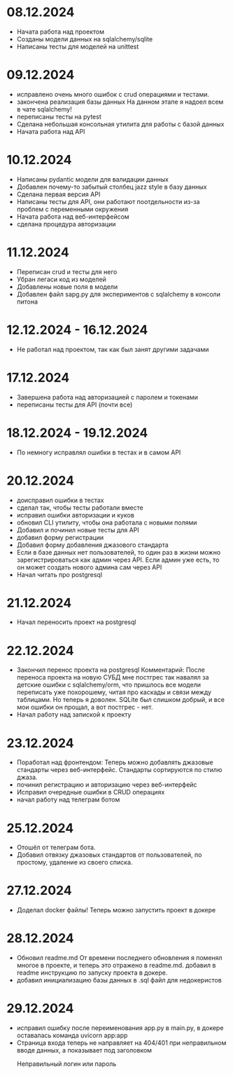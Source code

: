 # 08.12.2024

- Начата работа над проектом
- Созданы модели данных на sqlalchemy/sqlite
- Написаны тесты для моделей на unittest

# 09.12.2024

- исправлено очень много ошибок с crud операциями и тестами.
- закончена реализация базы данных
    На данном этапе я надоел всем в чате sqlalchemy!
- переписаны тесты на pytest
- Сделана небольшая консольная утилита для работы с базой данных
- Начата работа над API

# 10.12.2024

- Написаны pydantic модели для валидации данных
- Добавлен почему-то забытый столбец jazz style в базу данных
- Сделана первая версия API
- Написаны тесты для API, они работают поотдельности из-за проблем с переменными окружения
- Начата работа над веб-интерфейсом
- сделана процедура авторизации

# 11.12.2024

- Переписан crud и тесты для него
- Убран легаси код из моделей
- Добавлены новые поля в модели
- Добавлен файл sapg.py для экспериментов с sqlalchemy в консоли питона

# 12.12.2024 - 16.12.2024

- Не работал над проектом, так как был занят другими задачами

# 17.12.2024

- Завершена работа над авторизацией с паролем и токенами
- переписаны тесты для API (почти все)

# 18.12.2024 - 19.12.2024

- По немногу исправлял ошибки в тестах и в самом API

# 20.12.2024

- доисправил ошибки в тестах
- сделал так, чтобы тесты работали вместе
- исправил ошибки авторизации и куков
- обновил CLI утилиту, чтобы она работала с новыми полями
- Добавил и починил новые тесты для API
- добавил форму регистрации
- Добавил форму добавления джазового стандарта
- Если в базе данных нет пользователей, то один раз в жизни можно зарегистрироваться как админ через API. Если админ уже есть, то он может создать нового админа сам через API
- Начал читать про postgresql

# 21.12.2024

- Начал переносить проект на postgresql

# 22.12.2024

- Закончил перенос проекта на postgresql
    Комментарий: После переноса проекта на новую СУБД мне постгрес так навалял за детские ошибки с sqlalchemy/orm, что пришлось все модели переписать уже похорошему, читая про каскады и связи между таблицами.
    Но теперь я доволен. SQLite был слишком добрый, и все мои ошибки он прощал, а вот постгрес - нет.
- Начал работу над запиской к проекту

# 23.12.2024

- Поработал над фронтендом:
    Теперь можно добавлять джазовые стандарты через веб-интерфейс. Стандарты сортируются по стилю джаза.
- починил регистрацию и авторизацию через веб-интерфейс
- Исправил очередные ошибки в CRUD операциях
- начал работу над телеграм ботом

# 25.12.2024

- Отошёл от телеграм бота.
- Добавил отвязку джазовых стандартов от пользователей, по простому, удаление из своего списка.

# 27.12.2024

- Доделал docker файлы! Теперь можно запустить проект в докере

# 28.12.2024

- Обновил readme.md
    От времени последнего обновления я поменял многое в проекте, и теперь это отражено в readme.md. добавил в readme инструкцию по запуску проекта в докере.
- добавил инициализацию базы данных в .sql файл для недокеристов

# 29.12.2024

- исправил ошибку после переименования app.py в main.py, в докере оставалась команда uvicorn app:app
- Страница входа теперь не направляет на 404/401 при неправильном вводе данных, а показывает под заголовком <p>Неправильный логин или пароль</p>